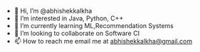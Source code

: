 - 👋 Hi, I’m @abhishekkalkha
- 👀 I’m interested in Java, Python, C++
- 🌱 I’m currently learning ML,Recommendation Systems
- 💞️ I’m looking to collaborate on Software CI
- 📫 How to reach me email me at abhishekkalkha@gmail.com

<!---
abhishekkalkha/abhishekkalkha is a ✨ special ✨ repository because its `README.md` (this file) appears on your GitHub profile.
You can click the Preview link to take a look at your changes.
--->

